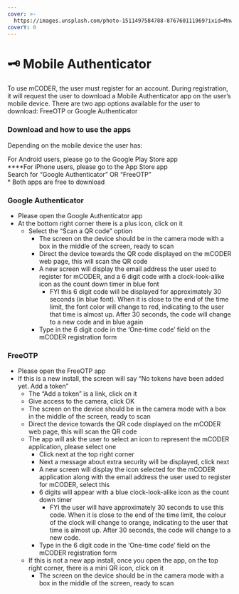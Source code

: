 ```yaml
---
cover: >-
  https://images.unsplash.com/photo-1511497584788-876760111969?ixid=MnwxMjA3fDB8MHxwaG90by1wYWdlfHx8fGVufDB8fHx8&ixlib=rb-1.2.1&auto=format&fit=crop&w=3432&q=80
coverY: 0
---
```


# 🗝 Mobile Authenticator

To use mCODER, the user must register for an account. During registration, it will request the user to download a Mobile Authenticator app on the user’s mobile device. There are two app options available for the user to download: FreeOTP or Google Authenticator

### **Download and how to use the apps**

Depending on the mobile device the user has:

For Android users, please go to the Google Play Store app\
****For iPhone users, please go to the App Store app\
&#x20;     Search for “Google Authenticator” OR “FreeOTP”\
\* Both apps are free to download

### **Google Authenticator**

* Please open the Google Authenticator app
* At the bottom right corner there is a plus icon, click on it
  * Select the “Scan a QR code” option
    * The screen on the device should be in the camera mode with a box in the middle of the screen, ready to scan
    * Direct the device towards the QR code displayed on the mCODER web page, this will scan the QR code
    * A new screen will display the email address the user used to register for mCODER, and a 6 digit code with a clock-look-alike icon as the count down timer in blue font
      * FYI this 6 digit code will be displayed for approximately 30 seconds (in blue font). When it is close to the end of the time limit, the font color will change to red, indicating to the user that time is almost up. After 30 seconds, the code will change to a new code and in blue again
    * Type in the 6 digit code in the ‘One-time code’ field on the mCODER registration form

### **FreeOTP**

* Please open the FreeOTP app
* If this is a new install, the screen will say “No tokens have been added yet. Add a token”
  * The “Add a token” is a link, click on it
  * Give access to the camera, click OK
  * The screen on the device should be in the camera mode with a box in the middle of the screen, ready to scan
  * Direct the device towards the QR code displayed on the mCODER web page, this will scan the QR code
  * The app will ask the user to select an icon to represent the mCODER application, please select one
    * Click next at the top right corner
    * Next a message about extra security will be displayed, click next
    * A new screen will display the icon selected for the mCODER application along with the email address the user used to register for mCODER, select this
    * 6 digits will appear with a blue clock-look-alike icon as the count down timer
      * FYI the user will have approximately 30 seconds to use this code. When it is close to the end of the time limit, the colour of the clock will change to orange, indicating to the user that time is almost up. After 30 seconds, the code will change to a new code.
    * Type in the 6 digit code in the ‘One-time code’ field on the mCODER registration form
  * If this is not a new app install, once you open the app, on the top right corner, there is a mini QR icon, click on it
    * The screen on the device should be in the camera mode with a box in the middle of the screen, ready to scan

###
